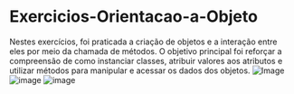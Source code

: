 # Exercicios-Orientacao-a-Objeto
Nestes exercícios, foi praticada a criação de objetos e a interação entre eles por meio da chamada de métodos. O objetivo principal foi reforçar a compreensão de como instanciar classes, atribuir valores aos atributos e utilizar métodos para manipular e acessar os dados dos objetos.
![Image](https://github.com/user-attachments/assets/b847d28e-8f2a-45d0-94a6-35706d75867c)
![image](https://github.com/user-attachments/assets/028e428e-1c34-4fd9-aedb-063fe5557bfe)
![image](https://github.com/user-attachments/assets/fb45d9c7-71e7-47cf-b369-5d605b7cf0b0)


